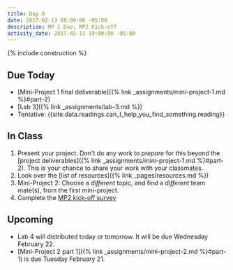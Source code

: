 ```yaml
---
title: Day 8
date: 2017-02-13 00:00:00 -05:00
description: MP 1 Due; MP2 Kick-off
activity_date: 2017-02-11 19:00:00 -05:00
---
```


{% include construction %}

## Due Today

* [Mini-Project 1 final deliverable]({% link _assignments/mini-project-1.md %}#part-2)
* [Lab 3]({% link _assignments/lab-3.md %})
* Tentative: {{site.data.readings.can_I_help_you_find_something.reading}}


## In Class

1. Present your project. Don't do any work to *prepare* for this beyond the [project deliverables]({% link _assignments/mini-project-1.md %}#part-2). This is your chance to share your work with your classmates.
2. Look over the [list of resources]({% link _pages/resources.md %})
2. Mini-Project 2: Choose a *different* topic, and find a *different* team mate(s), from the first mini-project.
3. Complete the [MP2 kick-off survey](https://goo.gl/forms/IVuPuA5de7OflI6m2)


## Upcoming

* Lab 4 will distributed today or tomorrow. It will be due Wednesday February 22.
* [Mini-Project 2 part 1]({% link _assignments/mini-project-2.md %}#part-1) is due Tuesday February 21.
